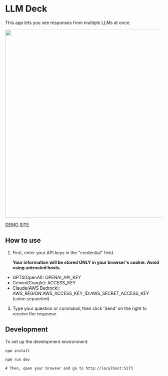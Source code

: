 # LLM Deck

This app lets you see responses from multiple LLMs at once.

<img src="https://github.com/reki2000/llm-deck/assets/2533597/778af179-2cd4-496f-8b70-e8c6cfd2f846" width="600px">

[DEMO SITE](https://reki2000.github.io/llm-deck/)

## How to use

1. First, enter your API keys in the "credential" field.

   **Your information will be stored ONLY in your browser's cookie. Avoid using untrusted hosts.**
  - GPT4(OpenAI): OPENAI_API_KEY
  - Gemini(Google): ACCESS_KEY
  - Claude(AWS Bedrock): AWS_REGION:AWS_ACCESS_KEY_ID:AWS_SECRET_ACCESS_KEY (colon separeted)

3. Type your question or command, then click 'Send' on the right to receive the response.

## Development

To set up the development environment:

```
npm install

npm run dev

# Then, open your browser and go to http://localhost:5173
```
